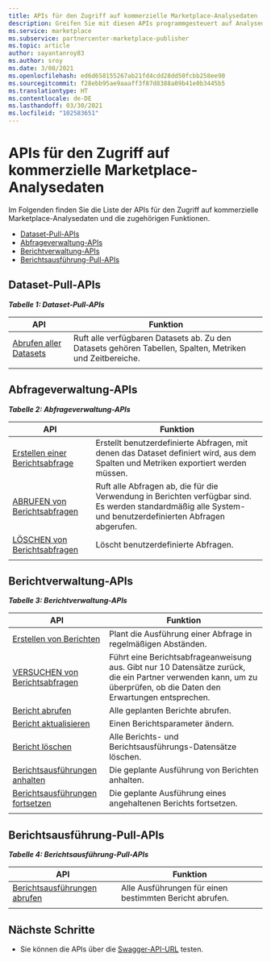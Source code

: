 ```yaml
---
title: APIs für den Zugriff auf kommerzielle Marketplace-Analysedaten
description: Greifen Sie mit diesen APIs programmgesteuert auf Analysedaten im Partner Center zu.
ms.service: marketplace
ms.subservice: partnercenter-marketplace-publisher
ms.topic: article
author: sayantanroy83
ms.author: sroy
ms.date: 3/08/2021
ms.openlocfilehash: ed6d658155267ab21fd4cdd28dd50fcbb258ee90
ms.sourcegitcommit: f28ebb95ae9aaaff3f87d8388a09b41e0b3445b5
ms.translationtype: HT
ms.contentlocale: de-DE
ms.lasthandoff: 03/30/2021
ms.locfileid: "102583651"
---
```

# <a name="apis-for-accessing-commercial-marketplace-analytics-data"></a>APIs für den Zugriff auf kommerzielle Marketplace-Analysedaten

Im Folgenden finden Sie die Liste der APIs für den Zugriff auf kommerzielle Marketplace-Analysedaten und die zugehörigen Funktionen.

- [Dataset-Pull-APIs](#dataset-pull-apis)
- [Abfrageverwaltung-APIs](#query-management-apis)
- [Berichtverwaltung-APIs](#report-management-apis)
- [Berichtsausführung-Pull-APIs](#report-execution-pull-apis)

## <a name="dataset-pull-apis"></a>Dataset-Pull-APIs

***Tabelle 1: Dataset-Pull-APIs***

| **API** | **Funktion** |
| --- | --- |
| [Abrufen aller Datasets](analytics-api-get-all-datasets.md) | Ruft alle verfügbaren Datasets ab. Zu den Datasets gehören Tabellen, Spalten, Metriken und Zeitbereiche. |
|||

## <a name="query-management-apis"></a>Abfrageverwaltung-APIs

***Tabelle 2: Abfrageverwaltung-APIs***

| **API** | **Funktion** |
| --- | --- |
| [Erstellen einer Berichtsabfrage](analytics-programmatic-access.md#create-report-query-api) | Erstellt benutzerdefinierte Abfragen, mit denen das Dataset definiert wird, aus dem Spalten und Metriken exportiert werden müssen. |
| [ABRUFEN von Berichtsabfragen](analytics-api-get-report-queries.md) | Ruft alle Abfragen ab, die für die Verwendung in Berichten verfügbar sind. Es werden standardmäßig alle System- und benutzerdefinierten Abfragen abgerufen. |
| [LÖSCHEN von Berichtsabfragen](analytics-api-delete-report-queries.md) | Löscht benutzerdefinierte Abfragen. |
|||

## <a name="report-management-apis"></a>Berichtverwaltung-APIs

***Tabelle 3: Berichtverwaltung-APIs***

| **API** | **Funktion** |
| --- | --- |
| [Erstellen von Berichten](analytics-programmatic-access.md#create-report-api) | Plant die Ausführung einer Abfrage in regelmäßigen Abständen. |
| [VERSUCHEN von Berichtsabfragen](analytics-api-try-report-queries.md) | Führt eine Berichtsabfrageanweisung aus. Gibt nur 10 Datensätze zurück, die ein Partner verwenden kann, um zu überprüfen, ob die Daten den Erwartungen entsprechen. |
| [Bericht abrufen](analytics-api-get-report.md) | Alle geplanten Berichte abrufen. |
| [Bericht aktualisieren](analytics-api-update-report.md) | Einen Berichtsparameter ändern. |
| [Bericht löschen](analytics-api-delete-report.md) | Alle Berichts- und Berichtsausführungs-Datensätze löschen. |
| [Berichtsausführungen anhalten](analytics-api-pause-report-executions.md) | Die geplante Ausführung von Berichten anhalten. |
| [Berichtsausführungen fortsetzen](analytics-api-resume-report-executions.md) | Die geplante Ausführung eines angehaltenen Berichts fortsetzen. |
|||

## <a name="report-execution-pull-apis"></a>Berichtsausführung-Pull-APIs

***Tabelle 4: Berichtsausführung-Pull-APIs***

| **API** | **Funktion** |
| --- | --- |
| [Berichtsausführungen abrufen](analytics-programmatic-access.md#get-report-executions-api) | Alle Ausführungen für einen bestimmten Bericht abrufen. |
|||

## <a name="next-steps"></a>Nächste Schritte

- Sie können die APIs über die [Swagger-API-URL](https://api.partnercenter.microsoft.com/insights/v1/cmp/swagger/index.html) testen.
